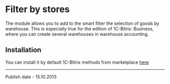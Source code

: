 # Filter by stores

The module allows you to add to the smart filter the selection of goods by warehouse. This is especially true for the edition of 1C-Bitrix: Business, where you can create several warehouses in warehouse accounting.

## Installation
You can install it by default 1C-BItrix methods from marketplace [here](https://marketplace.1c-bitrix.ru/solutions/imyie.stores4filter/)

---
Publish date - 15.10.2013